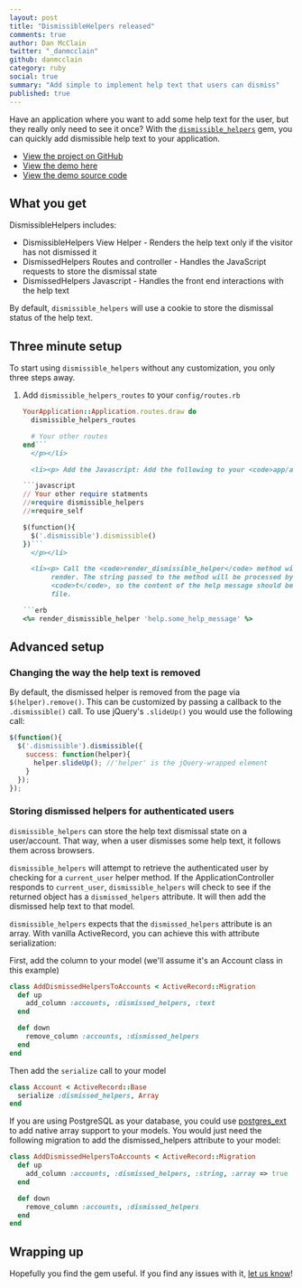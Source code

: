 ```yaml
---
layout: post
title: "DismissibleHelpers released"
comments: true
author: Dan McClain
twitter: "_danmcclain"
github: danmcclain
category: ruby
social: true
summary: "Add simple to implement help text that users can dismiss"
published: true
---
```


Have an application where you want to add some help text for the user,
but they really only need to see it once? With the
[`dismissible_helpers`](https://github.com/dockyard/dismissible_helpers)
gem, you can quickly add dismissible help text to your application.

* [View the project on GitHub](https://github.com/dockyard/dismissible_helpers)
* [View the demo here](http://dismissible-helpers-example.herokuapp.com/)
* [View the demo source code](https://github.com/dockyard/dismissible_helpers_example)

## What you get

DismissibleHelpers includes:

 * DismissibleHelpers View Helper - Renders the help text only if the visitor
has not dismissed it
 * DismissedHelpers Routes and controller - Handles the JavaScript requests
to store the dismissal state
 * DismissedHelpers Javascript - Handles the front end interactions with
the help text

By default, `dismissible_helpers` will use a cookie to store the
dismissal status of the help text.

## Three minute setup

To start using `dismissible_helpers` without any customization, you only
three steps away.

<ol>

  <li><p> Add <code>dismissible_helpers_routes</code> to your <code>config/routes.rb</code>

```ruby
YourApplication::Application.routes.draw do
  dismissible_helpers_routes

  # Your other routes
end```
  </p></li>

  <li><p> Add the Javascript: Add the following to your <code>app/assets/javascripts/application.js</code>.

```javascript
// Your other require statments
//=require dismissible_helpers
//=require_self

$(function(){
  $('.dismissible').dismissible()
})```
  </p></li>

  <li><p> Call the <code>render_dismissible_helper</code> method with the string you want to
       render. The string passed to the method will be processed by the I18n method
       <code>t</code>, so the content of the help message should be stored in your localization
       file.

```erb
<%= render_dismissible_helper 'help.some_help_message' %>
```
  </p></li>

</ol>

## Advanced setup

### Changing the way the help text is removed

By default, the dismissed helper is removed from the page via
`$(helper).remove()`. This can be customized by passing a callback to the
`.dismissible()` call. To use jQuery's `.slideUp()` you would use the
following call:

```javascript
$(function(){
  $('.dismissible').dismissible({
    success: function(helper){
      helper.slideUp(); //'helper' is the jQuery-wrapped element
    }
  });
});
```

### Storing dismissed helpers for authenticated users

`dismissible_helpers` can store the help text dismissal state on a
user/account. That way, when a user dismisses some help text, it follows
them across browsers.

`dismissible_helpers` will attempt to retrieve the authenticated user by
checking for a `current_user` helper method. If the
ApplicationController responds to `current_user`, `dismissible_helpers`
will check to see if the returned object has a `dismissed_helpers`
attribute. It will then add the dismissed help text to that model.

`dismissible_helpers` expects that the `dismissed_helpers` attribute is
an array. With vanilla ActiveRecord, you can achieve this with attribute
serialization:

First, add the column to your model (we'll assume it's an Account class
in this example)

```ruby
class AddDismissedHelpersToAccounts < ActiveRecord::Migration
  def up
    add_column :accounts, :dismissed_helpers, :text
  end

  def down
    remove_column :accounts, :dismissed_helpers
  end
end
```

Then add the `serialize` call to your model

```ruby
class Account < ActiveRecord::Base
  serialize :dismissed_helpers, Array
end
```

If you are using PostgreSQL as your database, you could use
[postgres_ext](https://github.com/dockyard/postgres_ext) to
add native array support to your models. You would just need the
following migration to add the dismissed_helpers attribute
to your model:

```ruby
class AddDismissedHelpersToAccounts < ActiveRecord::Migration
  def up
    add_column :accounts, :dismissed_helpers, :string, :array => true
  end

  def down
    remove_column :accounts, :dismissed_helpers
  end
end
```

## Wrapping up

Hopefully you find the gem useful. If you find any issues with it, 
[let us know](https://github.com/dockyard/dismissible_helpers/issues)!
